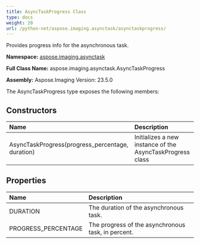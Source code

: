 ```yaml
---
title: AsyncTaskProgress Class
type: docs
weight: 20
url: /python-net/aspose.imaging.asynctask/asynctaskprogress/
---
```


Provides progress info for the asynchronous task.

**Namespace:** [aspose.imaging.asynctask](/imaging/python-net/aspose.imaging.asynctask/)

**Full Class Name:** aspose.imaging.asynctask.AsyncTaskProgress

**Assembly:**  Aspose.Imaging Version: 23.5.0

The AsyncTaskProgress type exposes the following members:
## **Constructors**
|**Name**|**Description**|
| :- | :- |
|AsyncTaskProgress(progress_percentage, duration)|Initializes a new instance of the AsyncTaskProgress class|
## **Properties**
|**Name**|**Description**|
| :- | :- |
|DURATION|The duration of the asynchronous task.|
|PROGRESS_PERCENTAGE|The progress of the asynchronous task, in percent.|
